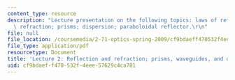 ```yaml
---
content_type: resource
description: "Lecture presentation on the following topics: laws of reflection and\
  \ refraction; prisms; dispersion; paraboloidal reflector.\r\n"
file: null
file_location: /coursemedia/2-71-optics-spring-2009/cf9bdaeff470532f4eee57629c4ca781_MIT2_71S09_lec02.pdf
file_type: application/pdf
resourcetype: Document
title: 'Lecture 2: Reflection and refraction; prisms, waveguides, and dispersion'
uid: cf9bdaef-f470-532f-4eee-57629c4ca781
---
```

